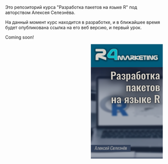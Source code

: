Это репозиторий курса "Разработка пакетов на языке R" под авторством Алексея Селезнёва.

На данный момент курс находится в разработке, и в ближайшее время будет опубликована ссылка на его веб версию, и первый урок.

Coming soon!

<center>
<img src="img/cover.png" align="right" alt="Cover image" class="cover" width="230" height="366">
</center>

